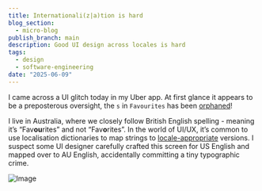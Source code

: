 ```yaml
---
title: Internationali(z|a)tion is hard
blog_section:
  - micro-blog
publish_branch: main
description: Good UI design across locales is hard
tags:
  - design
  - software-engineering
date: "2025-06-09"
---
```


I came across a UI glitch today in my Uber app. At first glance it appears to be a preposterous oversight, the `s` in `Favourites` has been [orphaned](https://en.m.wikipedia.org/wiki/Widows_and_orphans)!

I live in Australia, where we closely follow British English spelling - meaning it’s “Fav**ou**rites” and not “Fav**o**rites”. In the world of UI/UX, it’s common to use localisation dictionaries to map strings to [locale-appropriate](https://en.m.wikipedia.org/wiki/Internationalization_and_localization) versions. I suspect some UI designer carefully crafted this screen for US English and mapped over to AU English, accidentally committing a tiny typographic crime.

![Image](https://github.com/user-attachments/assets/ab2d7dc3-0374-41c0-a3d2-d63ae8c92832)
